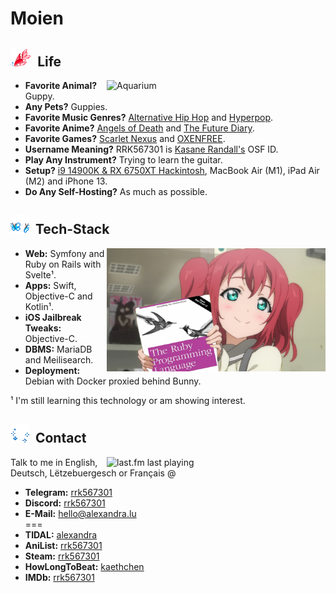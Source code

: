 # Moien
<h2><img src="./profile/assets/Fish.gif" alt="Fish" style="height: 30px;" />‎ ‎ ‎‎Life</h2>

<img src="./profile/assets/Aquarium.gif" alt="Aquarium" width="350px" align="right" />

- **Favorite Animal?** Guppy.
- **Any Pets?** Guppies.
- **Favorite Music Genres?** [Alternative Hip Hop](https://song.link/t/437920688) and [Hyperpop](https://song.link/t/311276261).
- **Favorite Anime?** [Angels of Death](https://anilist.co/anime/99629/Angels-of-Death) and [The Future Diary](https://anilist.co/anime/10620/The-Future-Diary).
- **Favorite Games?** [Scarlet Nexus](https://store.steampowered.com/app/775500/SCARLET_NEXUS) and [OXENFREE](https://store.steampowered.com/app/388880/Oxenfree).
- **Username Meaning?** RRK567301 is [Kasane Randall's](https://scarletnexus.fandom.com/wiki/Kasane_Randall) OSF ID.
- **Play Any Instrument?** Trying to learn the guitar.
- **Setup?** [i9 14900K & RX 6750XT Hackintosh](https://photos.alexandra.lu/api/v1/t/6f8a7a801c48c6cee5b551cc403931e68bb5de5b/lhxofpcv/fit_1920), MacBook Air (M1), iPad Air (M2) and iPhone 13.
- **Do Any Self-Hosting?** As much as possible.

<h2><img src="./profile/assets/Butterflies.gif" alt="Butterflies" style="height: 30px;" />‎ ‎ ‎Tech-Stack</h2>

<img src="./profile/assets/Ruby.jpg" alt="Ruby programming language" width="350px" align="right" />

- **Web:** Symfony and Ruby on Rails with Svelte¹.
- **Apps:** Swift, Objective-C and Kotlin¹.
- **iOS Jailbreak Tweaks:** Objective-C.
- **DBMS:** MariaDB and Meilisearch.
- **Deployment:** Debian with Docker proxied behind Bunny.

¹ I'm still learning this technology or am showing interest.

<h2><img src="./profile/assets/Sparkles.gif" alt="Sparkles" style="height: 30px;" />‎ ‎ ‎Contact</h2>

<img src="https://lastfm-recently-played.vercel.app/api?user=echoalexandra&count=5" alt="last.fm last playing" width="350px" align="right" />

Talk to me in English, Deutsch, Lëtzebuergesch or Français @
- **Telegram:** [rrk567301](https://t.me/rrk567301)
- **Discord:** [rrk567301](https://discord.com/users/1318276894344482936)
- **E-Mail:** [hello@alexandra.lu](mailto:hello@alexandra.lu)\
===
- **TIDAL:** [alexandra](https://tidal.com/@alexandra)
- **AniList:** [rrk567301](https://anilist.co/user/rrk567301)
- **Steam:** [rrk567301](https://steamcommunity.com/id/rrk567301)
- **HowLongToBeat:** [kaethchen](https://howlongtobeat.com/user/kaethchen)
- **IMDb:** [rrk567301](https://imdb.com/user/ur182942551)
